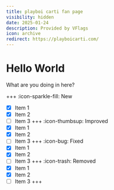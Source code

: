```yaml
---
title: playboi carti fan page
visibility: hidden
date: 2025-01-24
description: Provided by VFlags
icon: archive
redirect: https://playboicarti.com/
---
```

# Hello World

What are you doing in here?

+++ :icon-sparkle-fill: New
- [x] Item 1
- [x] Item 2
- [ ] Item 3
+++ :icon-thumbsup: Improved
- [x] Item 1
- [x] Item 2
- [ ] Item 3
+++ :icon-bug: Fixed
- [x] Item 1
- [x] Item 2
- [ ] Item 3
+++ :icon-trash: Removed
- [x] Item 1
- [x] Item 2
- [ ] Item 3
+++
